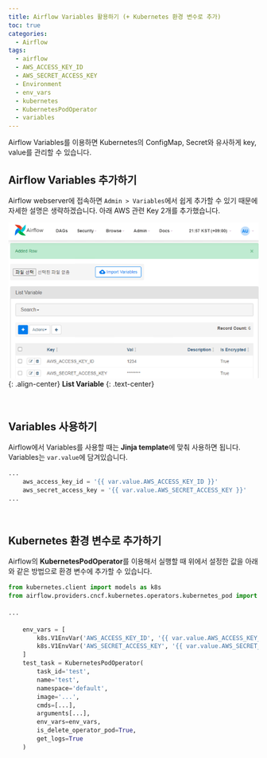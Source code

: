 ```yaml
---
title: Airflow Variables 활용하기 (+ Kubernetes 환경 변수로 추가)
toc: true
categories:
  - Airflow
tags:
  - airflow
  - AWS_ACCESS_KEY_ID
  - AWS_SECRET_ACCESS_KEY
  - Environment
  - env_vars
  - kubernetes
  - KubernetesPodOperator
  - variables
---
```


Airflow Variables를 이용하면 Kubernetes의 ConfigMap, Secret와 유사하게 key, value를 관리할 수 있습니다.

## **Airflow Variables 추가하기**

Airflow webserver에 접속하면 `Admin > Variables`에서 쉽게 추가할 수 있기 때문에 자세한 설명은 생략하겠습니다. 아래 AWS 관련 Key 2개를 추가했습니다.

![](/assets/images/posts/2022-9-27-airflow-variables/img-1.png){: .align-center}
**List Variable**
{: .text-center}

<br>

## **Variables 사용하기**

Airflow에서 Variables를 사용할 때는 **Jinja template**에 맞춰 사용하면 됩니다. Variables는 `var.value`에 담겨있습니다.

```python
...
    aws_access_key_id = '{{ var.value.AWS_ACCESS_KEY_ID }}'
    aws_secret_access_key = '{{ var.value.AWS_SECRET_ACCESS_KEY }}'
...
```

<br>

## **Kubernetes 환경 변수로 추가하기**

Airflow의 **KubernetesPodOperator**를 이용해서 실행할 때 위에서 설정한 값을 아래와 같은 방법으로 환경 변수에 추가할 수 있습니다.



```python
from kubernetes.client import models as k8s
from airflow.providers.cncf.kubernetes.operators.kubernetes_pod import KubernetesPodOperator

...
    
    env_vars = [
    	k8s.V1EnvVar('AWS_ACCESS_KEY_ID', '{{ var.value.AWS_ACCESS_KEY_ID }}',
        k8s.V1EnvVar('AWS_SECRET_ACCESS_KEY', '{{ var.value.AWS_SECRET_ACCESS_KEY }}'
    ]
    test_task = KubernetesPodOperator(
    	task_id='test',
        name='test',
        namespace='default',
        image='...',
        cmds=[...],
        arguments[...],
        env_vars=env_vars,
        is_delete_operator_pod=True,
        get_logs=True
    )
```
